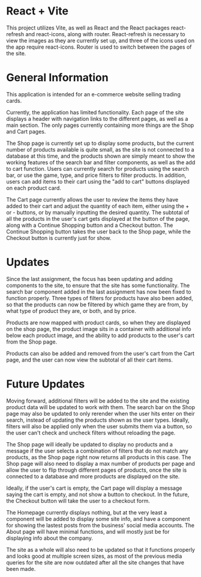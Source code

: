 # React + Vite
This project utilizes Vite, as well as React and the React packages react-refresh and react-icons, along with router. React-refresh is necessary to view the images as they are currently set up, and three of the icons used on the app require react-icons. Router is used to switch between the pages of the site.

# General Information
This application is intended for an e-commerce website selling trading cards. 

Currently, the application has limited functionality. Each page of the site displays a header with navigation links to the different pages, as well as a main section. The only pages currently containing more things are the Shop and Cart pages.

The Shop page is currently set up to display some products, but the current number of products available is quite small, as the site is not connected to a database at this time, and the products shown are simply meant to show the working features of the search bar and filter components, as well as the add to cart function. Users can currently search for products using the search bar, or use the game, type, and price filters to filter products. In addition, users can add items to their cart using the "add to cart" buttons displayed on each product card.

The Cart page currently allows the user to review the items they have added to their cart and adjust the quantity of each item, either using the + or - buttons, or by manually inputting the desired quantity. The subtotal of all the products in the user's cart gets displayed at the button of the page, along with a Continue Shopping button and a Checkout button. The Continue Shopping button takes the user back to the Shop page, while the Checkout button is currently just for show.

# Updates
Since the last assignment, the focus has been updating and adding components to the site, to ensure that the site has some functionality. The search bar component added in the last assignment has now been fixed to function properly. Three types of filters for products have also been added, so that the products can now be filtered by which game they are from, by what type of product they are, or both, and by price.

Products are now mapped with product cards, so when they are displayed on the shop page, the product image sits in a container with additional info below each product image, and the ability to add products to the user's cart from the Shop page.

Products can also be added and removed from the user's cart from the Cart page, and the user can now view the subtotal of all their cart items.

# Future Updates
Moving forward, additional filters will be added to the site and the existing product data will be updated to work with them. The search bar on the Shop page may also be updated to only rerender when the user hits enter on their search, instead of updating the products shown as the user types. Ideally, filters will also be applied only when the user submits them via a button, so the user can't check and uncheck filters without reloading the page.

The Shop page will ideally be updated to display no products and a message if the user selects a combination of filters that do not match any products, as the Shop page right now returns all products in this case. The Shop page will also need to display a max number of products per page and allow the user to flip through different pages of products, once the site is connected to a database and more products are displayed on the site.

Ideally, if the user's cart is empty, the Cart page will display a message saying the cart is empty, and not show a button to checkout. In the future, the Checkout button will take the user to a checkout form.

The Homepage currently displays nothing, but at the very least a component will be added to display some site info, and have a component for showing the lastest posts from the business' social media accounts. The About page will have minimal functions, and will mostly just be for displaying info about the company.

The site as a whole will also need to be updated so that it functions properly and looks good at multiple screen sizes, as most of the previous media queries for the site are now outdated after all the site changes that have been made.